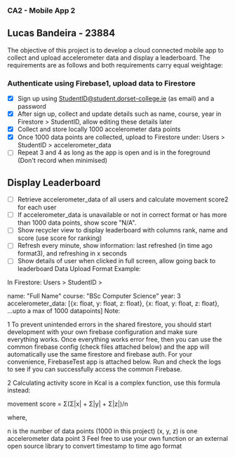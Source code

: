 ### CA2 - Mobile App 2 ###
## Lucas Bandeira - 23884 ##

The objective of this project is to develop a cloud connected mobile app to collect and upload accelerometer data and display a leaderboard. The requirements are as follows and both requirements carry equal weightage:

 ### Authenticate using Firebase1, upload data to Firestore ###

- [x] Sign up using StudentID@student.dorset-college.ie (as email) and a password
- [x] After sign up, collect and update details such as name, course, year in Firestore > StudentID, allow editing these details later
- [x] Collect and store locally 1000 accelerometer data points
- [x] Once 1000 data points are collected, upload to Firestore under: Users > StudentID > accelerometer_data
- [ ] Repeat 3 and 4 as long as the app is open and is in the foreground (Don't record when minimised)
## Display Leaderboard ##
- [ ] Retrieve accelerometer_data of all users and calculate movement score2 for each user
- [ ] If accelerometer_data is unavailable or not in correct format or has more than 1000 data points, show score "N/A".
- [ ] Show recycler view to display leaderboard with columns rank, name and score (use score for ranking)
- [ ] Refresh every minute, show information: last refreshed (in time ago format3), and refreshing in x seconds
- [ ] Show details of user when clicked in full screen, allow going back to leaderboard
Data Upload Format Example:

In Firestore: Users > StudentID >

name: "Full Name"
course: "BSc Computer Science"
year: 3
accelerometer_data: [{x: float, y: float, z: float}, {x: float, y: float, z: float}, ...upto a max of 1000 datapoints]
Note:

1 To prevent unintended errors in the shared firestore, you should start development with your own firebase configuration and make sure everything works. Once everything works error free, then you can use the common firebase config (check files attached below) and the app will automatically use the same firestore and firebase auth. For your convenience, FirebaseTest app is attached below. Run and check the logs to see if you can successfully access the common Firebase.

2 Calculating activity score in Kcal is a complex function, use this formula instead:

movement score = Σ(Σ|x| + Σ|y| + Σ|z|)/n

where,

n is the number of data points (1000 in this project)
(x, y, z) is one accelerometer data point
3 Feel free to use your own function or an external open source library to convert timestamp to time ago format

